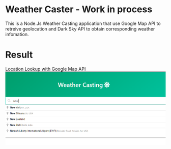 # Weather Caster -  Work in process
This is a Node.Js Weather Casting application that use Google Map API to retreive geolocation and Dark Sky API to obtain corresponding weather infomation.

# Result
Location Lookup with Google Map API<img src="/screenshots/google_loc.png"> 
